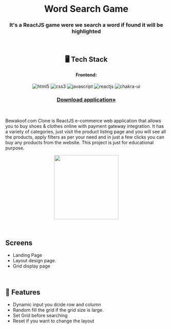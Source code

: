
<h1 align="center">Word Search Game</h1>

<h3 align="center">It's a ReactJS game were we search a word if found it will be highlighted</h3>

<br />

<h2 align="center">🖥️ Tech Stack</h2>


<h4 align="center">Frontend:</h4>

<p align="center">
  <img src="https://img.shields.io/badge/HTML5-E34F26?style=for-the-badge&logo=html5&logoColor=white" alt="html5" />
  <img src="https://img.shields.io/badge/CSS3-1572B6?style=for-the-badge&logo=css3&logoColor=white" alt="css3" />
  <img src="https://img.shields.io/badge/JavaScript-323330?style=for-the-badge&logo=javascript&logoColor=F7DF1E" alt="javascript" />
  <img src="https://img.shields.io/badge/React-20232A?style=for-the-badge&logo=react&logoColor=61DAFB" alt="reactjs" />
  <img src="https://img.shields.io/badge/Chakra%20UI-3bc7bd?style=for-the-badge&logo=chakraui&logoColor=white" alt="chakra-ui" />
</p>





<h3 align="center"><a href="https://drive.google.com/file/d/1fnSqjOHKld29lOwyMTyi6JHSlXfmbW4t/view?usp=sharing"><strong>Download application»</strong></a></h3>



<br />



Bewakoof.com Clone is ReactJS e-commerce web application that allows you to buy shoes & clothes online with payment gateway integration. It has a variety of categories, just visit the product listing page and you will see all the products, apply filters as per your need and in just a few clicks you can buy any products from the website. This project is just for educational purpose.
<p align="center">
<img src="https://i.ibb.co/Wss1fRS/first.png" width="200px" align="center" />
</p>

<br />

## Screens 
- Landing Page
- Layout design page.
- Grid display page
<br />


## 🚀 Features
- Dynamic input you dcide row and column
- Random fill the grid if the grid size is large.
- Set Grid before searching
- Reset if you want to change the layout
<br />


